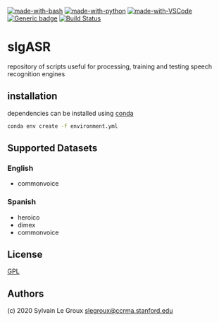 <!-- [![forthebadge](https://forthebadge.com/images/badges/made-with-python.svg)](https://forthebadge.com) -->
[![made-with-bash](https://img.shields.io/badge/Made%20with-Bash-1f425f.svg)](https://www.gnu.org/software/bash/)
[![made-with-python](https://img.shields.io/badge/Made%20with-Python-1f425f.svg)](https://www.python.org/)
[![made-with-VSCode](https://img.shields.io/badge/Made%20with-VSCode-1f425f.svg)](https://code.visualstudio.com/)
[![Generic badge](https://img.shields.io/badge/Made%20for-Kaldi-1f425f.svg)](https://shields.io/)
[![Build Status](https://travis-ci.com/slegroux/slgASR.svg?branch=master)](https://travis-ci.com/slegroux/slgASR)

# slgASR
repository of scripts useful for processing, training and testing speech recognition engines

## installation
dependencies can be installed using [conda](https://docs.conda.io/projects/conda/en/latest/user-guide/install/)
``` bash
conda env create -f environment.yml
```

## Supported Datasets
### English
- commonvoice
### Spanish
- heroico
- dimex
- commonvoice

## License
[GPL](https://www.gnu.org/licenses/gpl-3.0-standalone.html)

## Authors
(c) 2020 Sylvain Le Groux <slegroux@ccrma.stanford.edu>



